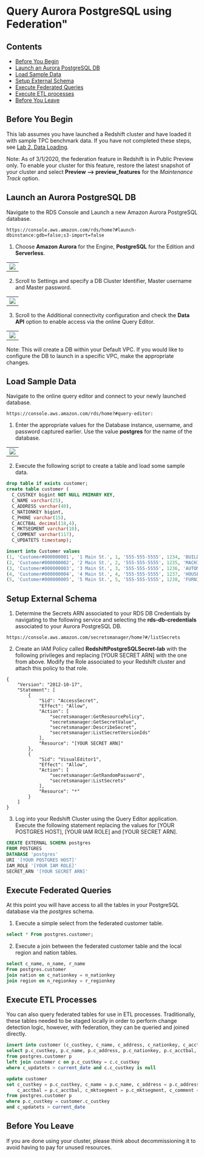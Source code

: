 # Query Aurora PostgreSQL using Federation"

## Contents
* [Before You Begin](#before-you-begin)
* [Launch an Aurora PostgreSQL DB](#launch-an-aurora-postgresql-db)
* [Load Sample Data](#load-sample-data)
* [Setup External Schema](#setup-external-schema)
* [Execute Federated Queries](#execute-federated-queries)
* [Execute ETL processes](#execute-etl-processes)
* [Before You Leave](#before-you-leave)

## Before You Begin
This lab assumes you have launched a Redshift cluster and have loaded it with sample TPC benchmark data. If you have not completed these steps, see [Lab 2. Data Loading](../lab2.html).

Note: As of 3/1/2020, the federation feature in Redshift is in Public Preview only.  To enable your cluster for this feature, restore the latest snapshot of your cluster and select **Preview --> preview_features** for the *Maintenance Track* option.

## Launch an Aurora PostgreSQL DB
Navigate to the RDS Console and Launch a new Amazon Aurora PostgreSQL database.
```
https://console.aws.amazon.com/rds/home?#launch-dbinstance:gdb=false;s3-import=false
```

1. Choose **Amazon Aurora** for the Engine, **PostgreSQL** for the Edition and **Serverless**.

<table><tr><td><img src=../images/RDS1.png></td></tr></table>

2. Scroll to Settings and specify a DB Cluster Identifier, Master username and Master password.

<table><tr><td><img src=../images/RDS2.png></td></tr></table>

3. Scroll to the Additional connectivity configuration and check the **Data API** option to enable access via the online Query Editor.

<table><tr><td><img src=../images/RDS3.png></td></tr></table>


Note: This will create a DB within your Default VPC.  If you would like to configure the DB to launch in a specific VPC, make the appropriate changes.

## Load Sample Data
Navigate to the online query editor and connect to your newly launched database.  
```
https://console.aws.amazon.com/rds/home?#query-editor:
```
1. Enter the appropriate values for the Database instance, username, and password captured earlier.  Use the value **postgres** for the name of the database.

<table><tr><td><img src=../images/RDS4.png></td></tr></table>


2. Execute the following script to create a table and load some sample data.
```sql
drop table if exists customer;
create table customer (
  C_CUSTKEY bigint NOT NULL PRIMARY KEY,
  C_NAME varchar(25),
  C_ADDRESS varchar(40),
  C_NATIONKEY bigint,
  C_PHONE varchar(15),
  C_ACCTBAL decimal(18,4),
  C_MKTSEGMENT varchar(10),
  C_COMMENT varchar(117),
  C_UPDATETS timestamp);

insert into Customer values
(1, 'Customer#000000001', '1 Main St.', 1, '555-555-5555', 1234, 'BUILDING', 'comment1', current_timestamp),
(2, 'Customer#000000002', '2 Main St.', 2, '555-555-5555', 1235, 'MACHINERY', 'comment2', current_timestamp),
(3, 'Customer#000000003', '3 Main St.', 3, '555-555-5555', 1236, 'AUTOMOBILE', 'comment3', current_timestamp),
(4, 'Customer#000000004', '4 Main St.', 4, '555-555-5555', 1237, 'HOUSEHOLD', 'comment4', current_timestamp),
(5, 'Customer#000000005', '5 Main St.', 5, '555-555-5555', 1238, 'FURNITURE', 'comment5', current_timestamp);
```

## Setup External Schema
1. Determine the Secrets ARN associated to your RDS DB Credentials by navigating to the following service and selecting the **rds-db-credentials** associated to your Aurora PostgreSQL DB.
```
https://console.aws.amazon.com/secretsmanager/home?#/listSecrets
```
2. Create an IAM Policy called **RedshiftPostgreSQLSecret-lab** with the following privileges and replacing [YOUR SECRET ARN] with the one from above.  Modify the Role associated to your Redshift cluster and attach this policy to that role.
```
{
    "Version": "2012-10-17",
    "Statement": [
        {
            "Sid": "AccessSecret",
            "Effect": "Allow",
            "Action": [
                "secretsmanager:GetResourcePolicy",
                "secretsmanager:GetSecretValue",
                "secretsmanager:DescribeSecret",
                "secretsmanager:ListSecretVersionIds"
            ],
            "Resource": "[YOUR SECRET ARN]"
        },
        {
            "Sid": "VisualEditor1",
            "Effect": "Allow",
            "Action": [
                "secretsmanager:GetRandomPassword",
                "secretsmanager:ListSecrets"
            ],
            "Resource": "*"
        }
    ]
}
```
3. Log into your Redshift Cluster using the Query Editor application.  Execute the following statement replacing the values for [YOUR POSTGRES HOST], [YOUR IAM ROLE] and [YOUR SECRET ARN].

```sql
CREATE EXTERNAL SCHEMA postgres
FROM POSTGRES
DATABASE 'postgres'
URI '[YOUR POSTGRES HOST]'
IAM_ROLE '[YOUR IAM ROLE]'
SECRET_ARN '[YOUR SECRET ARN]'
```

## Execute Federated Queries
At this point you will have access to all the tables in your PostgreSQL database via the *postgres* schema.  

1. Execute a simple select from the federated customer table.

```sql
select * From postgres.customer;
```

2. Execute a join between the federated customer table and the local region and nation tables.
```sql
select c_name, n_name, r_name
From postgres.customer
join nation on c_nationkey = n_nationkey
join region on n_regionkey = r_regionkey

```


## Execute ETL Processes
You can also query federated tables for use in ETL processes.  Traditionally, these tables needed to be staged locally in order to perform change detection logic, however, with federation, they can be queried and joined directly.

```sql
insert into customer (c_custkey, c_name, c_address, c_nationkey, c_acctbal, c_mktsegment, c_comment)
select p.c_custkey, p.c_name, p.c_address, p.c_nationkey, p.c_acctbal, p.c_mktsegment, p.c_comment
from postgres.customer p
left join customer c on p.c_custkey = c.c_custkey
where c_updatets > current_date and c.c_custkey is null

update customer
set c_custkey = p.c_custkey, c_name = p.c_name, c_address = p.c_address, c_nationkey = p.c_nationkey,
    c_acctbal = p.c_acctbal, c_mktsegment = p.c_mktsegment, c_comment = p.c_comment
from postgres.customer p
where p.c_custkey = customer.c_custkey
and c_updatets > current_date
```

## Before You Leave
If you are done using your cluster, please think about decommissioning it to avoid having to pay for unused resources.
